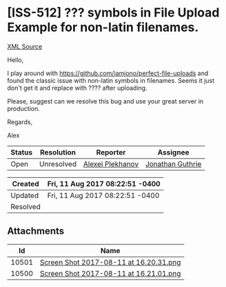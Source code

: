 # [ISS-512] ??? symbols in File Upload Example for non-latin filenames.

[XML Source](../xml/ISS-512.xml)
<p><p>Hello,</p>

<p>I play around with <a href="https://github.com/iamjono/perfect-file-uploads" class="external-link" rel="nofollow">https://github.com/iamjono/perfect-file-uploads</a> and found the classic issue with non-latin symbols in filenames. Seems it just don't get it and replace with ???? after uploading.</p>

<p>Please, suggest can we resolve this bug and use your great server in production.</p>

<p>Regards,</p>

<p>Alex</p></p>





Status|Resolution|Reporter|Assignee
------|----------|--------|--------
Open|Unresolved|[Alexei Plekhanov](aplekhanov)|[Jonathan Guthrie]($jono)





Created|Fri, 11 Aug 2017 08:22:51 -0400
-------|--------------
Updated|Fri, 11 Aug 2017 08:22:51 -0400
Resolved|



## Attachments





Id|Name
------|------------
10501|[Screen Shot 2017-08-11 at 16.20.31.png](../attachment/10501/Screen+Shot+2017-08-11+at+16.20.31.png)
10500|[Screen Shot 2017-08-11 at 16.21.01.png](../attachment/10500/Screen+Shot+2017-08-11+at+16.21.01.png)

